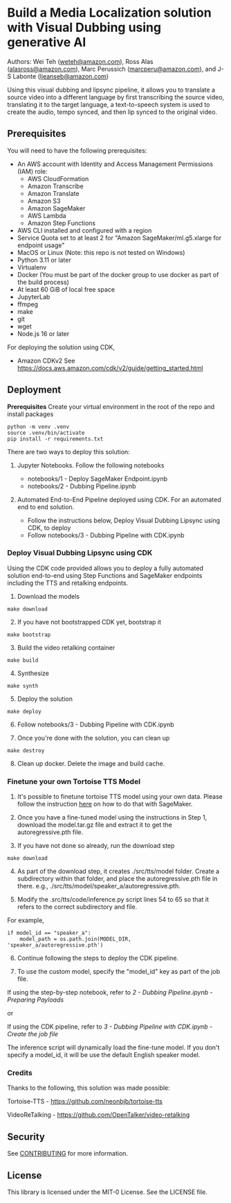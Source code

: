# Build a Media Localization solution with Visual Dubbing using generative AI

Authors: Wei Teh (weteh@amazon.com), Ross Alas (alasross@amazon.com), Marc Perussich (marcperu@amazon.com),
and J-S Labonte (ljeanseb@amazon.com)

Using this visual dubbing and lipsync pipeline, it allows you to translate a source video
into a different language by first transcribing the source video, translating it to the
target language, a text-to-speech system is used to create the audio, tempo synced,
and then lip synced to the original video.

## Prerequisites

You will need to have the following prerequisites:
* An AWS account with Identity and Access Management Permissions (IAM) role:
    * AWS CloudFormation
    * Amazon Transcribe
    * Amazon Translate
    * Amazon S3
    * Amazon SageMaker
    * AWS Lambda
    * Amazon Step Functions
* AWS CLI installed and configured with a region
* Service Quota set to at least 2 for "Amazon SageMaker/ml.g5.xlarge for endpoint usage"
* MacOS or Linux (Note: this repo is not tested on Windows)
* Python 3.11 or later
* Virtualenv
* Docker (You must be part of the docker group to use docker as part of the build process)
* At least 60 GiB of local free space
* JupyterLab
* ffmpeg
* make
* git
* wget
* Node.js 16 or later

For deploying the solution using CDK, 
* Amazon CDKv2 See https://docs.aws.amazon.com/cdk/v2/guide/getting_started.html

## Deployment

__Prerequisites__
Create your virtual environment in the root of the repo and install packages
```
python -m venv .venv
source .venv/bin/activate
pip install -r requirements.txt
```

There are two ways to deploy this solution:

1) Jupyter Notebooks. Follow the following notebooks
    * notebooks/1 - Deploy SageMaker Endpoint.ipynb
    * notebooks/2 - Dubbing Pipeline.ipynb

2) Automated End-to-End Pipeline deployed using CDK. For an automated end to end solution.
    * Follow the instructions below, Deploy Visual Dubbing Lipsync using CDK, to deploy
    * Follow notebooks/3 - Dubbing Pipeline with CDK.ipynb

### Deploy Visual Dubbing Lipsync using CDK
Using the CDK code provided allows you to deploy a fully automated solution end-to-end using
Step Functions and SageMaker endpoints including the TTS and retalking endpoints.

1. Download the models

```
make download
```

2. If you have not bootstrapped CDK yet, bootstrap it

```
make bootstrap
```

3. Build the video retalking container

```
make build
```

4. Synthesize
```
make synth
```

5. Deploy the solution
```
make deploy
```

6. Follow notebooks/3 - Dubbing Pipeline with CDK.ipynb

7. Once you're done with the solution, you can clean up 
```
make destroy
```
8. Clean up docker. Delete the image and build cache.

### Finetune your own Tortoise TTS Model
1. It's possible to finetune tortoise TTS model using your own data. Please follow the instruction [here](finetune-tts/README.md) on how to do that with SageMaker.

2. Once you have a fine-tuned model using the instructions in Step 1,
download the model.tar.gz file and extract it to get the autoregressive.pth 
file. 

3. If you have not done so already, run the download step
```
make download
```

4. As part of the download step, it creates ./src/tts/model folder.
Create a subdirectory within that folder, and place the autoregressive.pth file
in there. e.g., ./src/tts/model/speaker_a/autoregressive.pth.

5. Modify the .src/tts/code/inference.py script lines 54 to 65
so that it refers to the correct subdirectory and file. 

For example,
```
if model_id == "speaker_a":
    model_path = os.path.join(MODEL_DIR, 'speaker_a/autoregressive.pth')
```

6. Continue following the steps to deploy the CDK pipeline.

7. To use the custom model, specify the "model_id" key as part of the job file.

If using the step-by-step notebook,
refer to _2 - Dubbing Pipeline.ipynb - Preparing Payloads_

or

If using the CDK pipeline,
refer to _3 - Dubbing Pipeline with CDK.ipynb - Create the job file_

The inference script will dynamically load the fine-tune model. 
If you don't specify a model_id, it will be use the default
English speaker model.

### Credits
Thanks to the following, this solution was made possible:

Tortoise-TTS - https://github.com/neonbjb/tortoise-tts

VideoReTalking - https://github.com/OpenTalker/video-retalking

## Security

See [CONTRIBUTING](CONTRIBUTING.md#security-issue-notifications) for more information.

## License

This library is licensed under the MIT-0 License. See the LICENSE file.

